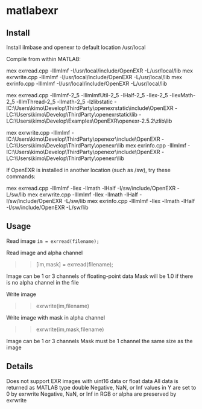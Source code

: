 # matlabexr

Install
-------
Install ilmbase and openexr to default location /usr/local

Compile from within MATLAB:

mex exrread.cpp  -lIlmImf -I/usr/local/include/OpenEXR -L/usr/local/lib
mex exrwrite.cpp -lIlmImf -I/usr/local/include/OpenEXR -L/usr/local/lib
mex exrinfo.cpp  -lIlmImf -I/usr/local/include/OpenEXR -L/usr/local/lib

mex exrread.cpp  -lIlmImf-2_5 -lIlmImfUtil-2_5 -lHalf-2_5 -lIex-2_5 -lIexMath-2_5 -lIlmThread-2_5 -lImath-2_5 -lzlibstatic -IC:\Users\kimo\Develop\ThirdParty\openexrstatic\include\OpenEXR -LC:\Users\kimo\Develop\ThirdParty\openexrstatic\lib -LC:\Users\kimo\Develop\Examples\OpenEXR\openexr-2.5.2\zlib\lib 


mex exrwrite.cpp -lIlmImf -IC:\Users\kimo\Develop\ThirdParty\openexr\include\OpenEXR -LC:\Users\kimo\Develop\ThirdParty\openexr\lib
mex exrinfo.cpp  -lIlmImf -IC:\Users\kimo\Develop\ThirdParty\openexr\include\OpenEXR -LC:\Users\kimo\Develop\ThirdParty\openexr\lib
 

If OpenEXR is installed in another location (such as /sw), try these commands:

mex exrread.cpp  -lIlmImf -lIex -lImath -lHalf -I/sw/include/OpenEXR -L/sw/lib
mex exrwrite.cpp -lIlmImf -lIex -lImath -lHalf -I/sw/include/OpenEXR -L/sw/lib
mex exrinfo.cpp  -lIlmImf -lIex -lImath -lHalf -I/sw/include/OpenEXR -L/sw/lib


Usage
-----

Read image
``
im = exrread(filename);
``

Read image and alpha channel
>> [im,mask] = exrread(filename);

Image can be 1 or 3 channels of floating-point data
Mask will be 1.0 if there is no alpha channel in the file

Write image
>> exrwrite(im,filename)

Write image with mask in alpha channel
>> exrwrite(im,mask,filename)

Image can be 1 or 3 channels
Mask must be 1 channel the same size as the image


Details
-------

Does not support EXR images with uint16 data or float data
All data is returned as MATLAB type double
Negative, NaN, or Inf values in Y are set to 0 by exrwrite
Negative, NaN, or Inf in RGB or alpha are preserved by exrwrite